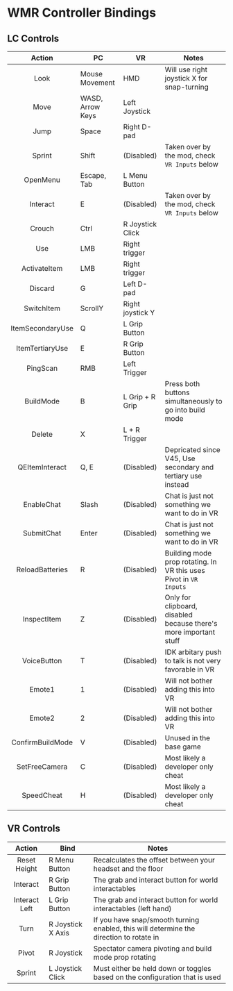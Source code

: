 # WMR Controller Bindings

## LC Controls

|      Action      | PC               | VR               | Notes                                                             |
| :--------------: | ---------------- | ---------------- | ----------------------------------------------------------------- |
|       Look       | Mouse Movement   | HMD              | Will use right joystick X for snap-turning                        |
|       Move       | WASD, Arrow Keys | Left Joystick    |                                                                   |
|       Jump       | Space            | Right D-pad      |                                                                   |
|      Sprint      | Shift            | (Disabled)       | Taken over by the mod, check `VR Inputs` below                    |
|     OpenMenu     | Escape, Tab      | L Menu Button    |                                                                   |
|     Interact     | E                | (Disabled)       | Taken over by the mod, check `VR Inputs` below                    |
|      Crouch      | Ctrl             | R Joystick Click |                                                                   |
|       Use        | LMB              | Right trigger    |                                                                   |
|   ActivateItem   | LMB              | Right trigger    |                                                                   |
|     Discard      | G                | Left D-pad       |                                                                   |
|    SwitchItem    | ScrollY          | Right joystick Y |                                                                   |
| ItemSecondaryUse | Q                | L Grip Button    |                                                                   |
| ItemTertiaryUse  | E                | R Grip Button    |                                                                   |
|     PingScan     | RMB              | Left Trigger     |                                                                   |
|    BuildMode     | B                | L Grip + R Grip  | Press both buttons simultaneously to go into build mode           |
|      Delete      | X                | L + R Trigger    |                                                                   |
|  QEItemInteract  | Q, E             | (Disabled)       | Depricated since V45, Use secondary and tertiary use instead      |
|    EnableChat    | Slash            | (Disabled)       | Chat is just not something we want to do in VR                    |
|    SubmitChat    | Enter            | (Disabled)       | Chat is just not something we want to do in VR                    |
| ReloadBatteries  | R                | (Disabled)       | Building mode prop rotating. In VR this uses Pivot in `VR Inputs` |
|   InspectItem    | Z                | (Disabled)       | Only for clipboard, disabled because there's more important stuff |
|   VoiceButton    | T                | (Disabled)       | IDK arbitary push to talk is not very favorable in VR             |
|      Emote1      | 1                | (Disabled)       | Will not bother adding this into VR                               |
|      Emote2      | 2                | (Disabled)       | Will not bother adding this into VR                               |
| ConfirmBuildMode | V                | (Disabled)       | Unused in the base game                                           |
|  SetFreeCamera   | C                | (Disabled)       | Most likely a developer only cheat                                |
|    SpeedCheat    | H                | (Disabled)       | Most likely a developer only cheat                                |

## VR Controls

|    Action     | Bind              | Notes                                                                                   |
| :-----------: | ----------------- | --------------------------------------------------------------------------------------- |
| Reset Height  | R Menu Button     | Recalculates the offset between your headset and the floor                              |
|   Interact    | R Grip Button     | The grab and interact button for world interactables                                    |
| Interact Left | L Grip Button     | The grab and interact button for world interactables (left hand)                        |
|     Turn      | R Joystick X Axis | If you have snap/smooth turning enabled, this will determine the direction to rotate in |
|     Pivot     | R Joystick        | Spectator camera pivoting and build mode prop rotating                                  |
|    Sprint     | L Joystick Click  | Must either be held down or toggles based on the configuration that is used             |
